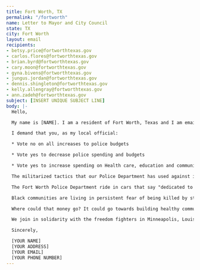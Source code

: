 ```yaml
---
title: Fort Worth, TX
permalink: "/fortworth"
name: Letter to Mayor and City Council
state: TX
city: Fort Worth
layout: email
recipients:
- betsy.price@fortworthtexas.gov
- carlos.flores@fortworthtexas.gov
- brian.byrd@fortworthtexas.gov
- cary.moon@fortworthtexas.gov
- gyna.bivens@fortworthtexas.gov
- jungus.jordan@fortworthtexas.gov
- dennis.shingleton@fortworthtexas.gov
- kelly.allengray@fortworthtexas.gov
- ann.zadeh@fortworthtexas.gov
subject: [INSERT UNIQUE SUBJECT LINE] 
body: |-
  Hello,

  My name is [NAME]. I am a resident of Fort Worth, Texas and I am emailing today to demand a complete overhaul on our Fort Worth Police Department in light of the Black Lives Matter protests being demonstrated across the US, but specifically our city.

  I demand that you, as my local official:

  * Vote no on all increases to police budgets

  * Vote yes to decrease police spending and budgets

  * Vote yes to increase spending on Health care, education and community programs that keep us safe.

  The militarized tactics that our Police Department has used against its citizens in response to peaceful protesting are unacceptable and unwarranted. To ensure your dedication to our city and citizens, I demand that you defund the Fort Worth Police Department and start providing more support and funding towards our community efforts and organizations that serve our predominantly Latinx and Black communities, as these are the communities that are being targeted the most. By doing so, I believe this will prevent further police brutality and violence in the future.

  The Fort Worth Police Department ride in cars that say "dedicated to protect”. If this true, we demand you listen to our concerns and implement change immediately.

  Black communities are living in persistent fear of being killed by state authorities like police, immigration agents or even white vigilantes who are emboldened by state actors. According to the Urban Institute, in 1977, state and local governments spent $60 billion on police and corrections. In 2017, they spent $194 billion, a 220 percent increase. Despite continued profiling, harassment, terror and killing of Black communities, local and federal decision-makers continue to invest in the police, which leaves Black people vulnerable and our communities no safer.

  Where could that money go? It could go towards building healthy communities, to the health of our elders and children,to neighborhood infrastructure, to education, to childcare, to support a vibrant Black future. The possibilities are endless.

  We join in solidarity with the freedom fighters in Minneapolis, Louisville, and across the United States. And we call for the end to police terror.

  Sincerely,

  [YOUR NAME]
  [YOUR ADDRESS]
  [YOUR EMAIL]
  [YOUR PHONE NUMBER]
---
```

